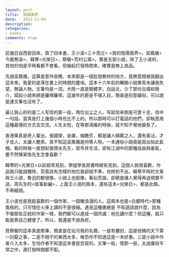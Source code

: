 ```yaml
---
layout: post
title:  陰陽兩界
date:   2012-11-04
description:
categories:
- books
comments: true
---
```

前幾日自西安回來，買了四本書，王小波<三十而立> <我的陰陽兩界>，梁鳳儀<今晨無淚>，韓寒<光榮日>，蔡駿<荒村公寓>。算是五部小說，除了王小波的，其他的怕是平時看都不會看，但掄起打發時間來，確實是無上良品。
<!--more-->

先說梁鳳儀，這算是意外收穫，本來那是一個批發教材的地方，竟無意間被我翻出這本來。我愛的是落在書上的時間的塵埃。這本十六年前的暢銷小說果真未讓我失望，無論人物，文筆均是一流。大陸一直是簡體字，白話文，少了那份古樸和簡介，寫起小說來總是羅哩羅嗦，這幾年的更是不堪入目，簡直是刻意媚俗，可以說是連文筆也沒有了。

最让我心折的是二人写信的那一段，两位出尘之人，写起信来倒是可愛十足，信中一句話，當真是打上幾個小時也比不上的。所以那時可以打電話的他們，卻執意用這種最慢的方式去交流。人生太短，在等那鴻雁的時候，就不知不覺地變長了。

香港果真是奇人輩出，張國榮，金庸，梅艷芳，都是讓人傾慕之人，還有黃沾，才子佳人，太讓人艷羨。真不知這梁鳳儀是何等人物，一本通俗小說竟能寫出如此氣魄，看的時候一直想起張恨水先生，寫市井生活，卻有江湖中的那種自由與豪氣，要不然陳寅恪先生怎會喜歡？

韓寒的<光榮日>以前經常見到，學姐學長買書時總有見到，這個人我很喜歡，作品我只能說獨特，究竟該有怎樣的地位我卻說不準，也辨別不出，韓寒平時的文章與王小波，魯迅的都很像，小說上也挺像，看似荒誕，卻總是讓人覺得再過現實不過，周先生的<故事新編>，上面王小波的兩本，還有這本<光榮日>，都是此類。不再細說。


王小波也是我挺喜歡的一個作家，一個蠻浪漫的人。這兩本也是<白銀時代>那種風格的，只可惜在火車上讀的不是很細。遇見這種書總是
不知道該說什麼，因為不像那些正統的作家一樣，我們都可以達成一個共識：他在講什麼？但這種，就只能是靠自己體會了。所以，我還是不說為好。

買蔡駿的這本真是敗筆，簡直是在玷污我的名聲。一是有腰封，這是他媽的天下第一討厭之事，二是不相干的東西太多，唯恐你不知道這是一本好書。三是小說中作者介入太多，生怕作者不知道這本書是您寫的。文筆一般，情節一般，太過庸俗平常之作，連打發時間都不配。
